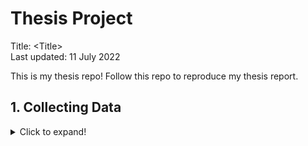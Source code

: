 # Thesis Project
Title: \<Title> \
Last updated: 11 July 2022 

This is my thesis repo! Follow this repo to reproduce my thesis report.

## 1. Collecting Data
<details>
<summary>Click to expand!</summary>

* [1.1 Gaia DR3 and 2MASS](<1. Collecting Data/1.1. Gaia DR3 and 2MASS.ipynb>)
* [1.2 RAVE6](<1. Collecting Data/1.2. RAVE6.ipynb>)
* [1.3 APOGEE (SDSS13)](<1. Collecting Data/1.3. APOGEE (SDSS13).ipynb>)
* [1.4 GALAH DR3](<1. Collecting Data/1.4. GALAH DR3.ipynb>)
* [1.5 LAMOST DR7](<1. Collecting Data/1.5. LAMOST DR7.ipynb>)
</details>
